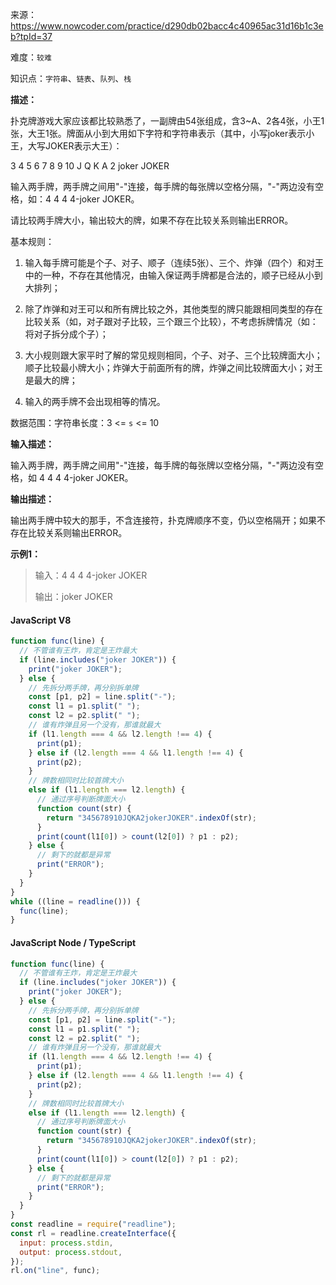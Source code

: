 来源：<https://www.nowcoder.com/practice/d290db02bacc4c40965ac31d16b1c3eb?tpId=37>

难度：`较难`

知识点：`字符串`、`链表`、`队列`、`栈`

**描述：**

扑克牌游戏大家应该都比较熟悉了，一副牌由54张组成，含3~A、2各4张，小王1张，大王1张。牌面从小到大用如下字符和字符串表示（其中，小写joker表示小王，大写JOKER表示大王）：

3 4 5 6 7 8 9 10 J Q K A 2 joker JOKER

输入两手牌，两手牌之间用"-"连接，每手牌的每张牌以空格分隔，"-"两边没有空格，如：4 4 4 4-joker JOKER。

请比较两手牌大小，输出较大的牌，如果不存在比较关系则输出ERROR。

基本规则：

1. 输入每手牌可能是个子、对子、顺子（连续5张）、三个、炸弹（四个）和对王中的一种，不存在其他情况，由输入保证两手牌都是合法的，顺子已经从小到大排列；

2. 除了炸弹和对王可以和所有牌比较之外，其他类型的牌只能跟相同类型的存在比较关系（如，对子跟对子比较，三个跟三个比较），不考虑拆牌情况（如：将对子拆分成个子）；

3. 大小规则跟大家平时了解的常见规则相同，个子、对子、三个比较牌面大小；顺子比较最小牌大小；炸弹大于前面所有的牌，炸弹之间比较牌面大小；对王是最大的牌；

4. 输入的两手牌不会出现相等的情况。

数据范围：字符串长度：3 <= `s` <= 10

**输入描述：**

输入两手牌，两手牌之间用"-"连接，每手牌的每张牌以空格分隔，"-"两边没有空格，如 4 4 4 4-joker JOKER。

**输出描述：**

输出两手牌中较大的那手，不含连接符，扑克牌顺序不变，仍以空格隔开；如果不存在比较关系则输出ERROR。

**示例1：**

> 输入：4 4 4 4-joker JOKER
>
> 输出：joker JOKER

<!-- tabs:start -->

#### **JavaScript V8**

```javascript
function func(line) {
  // 不管谁有王炸，肯定是王炸最大
  if (line.includes("joker JOKER")) {
    print("joker JOKER");
  } else {
    // 先拆分两手牌，再分别拆单牌
    const [p1, p2] = line.split("-");
    const l1 = p1.split(" ");
    const l2 = p2.split(" ");
    // 谁有炸弹且另一个没有，那谁就最大
    if (l1.length === 4 && l2.length !== 4) {
      print(p1);
    } else if (l2.length === 4 && l1.length !== 4) {
      print(p2);
    }
    // 牌数相同时比较首牌大小
    else if (l1.length === l2.length) {
      // 通过序号判断牌面大小
      function count(str) {
        return "345678910JQKA2jokerJOKER".indexOf(str);
      }
      print(count(l1[0]) > count(l2[0]) ? p1 : p2);
    } else {
      // 剩下的就都是异常
      print("ERROR");
    }
  }
}
while ((line = readline())) {
  func(line);
}
```

#### **JavaScript Node / TypeScript**

```javascript
function func(line) {
  // 不管谁有王炸，肯定是王炸最大
  if (line.includes("joker JOKER")) {
    print("joker JOKER");
  } else {
    // 先拆分两手牌，再分别拆单牌
    const [p1, p2] = line.split("-");
    const l1 = p1.split(" ");
    const l2 = p2.split(" ");
    // 谁有炸弹且另一个没有，那谁就最大
    if (l1.length === 4 && l2.length !== 4) {
      print(p1);
    } else if (l2.length === 4 && l1.length !== 4) {
      print(p2);
    }
    // 牌数相同时比较首牌大小
    else if (l1.length === l2.length) {
      // 通过序号判断牌面大小
      function count(str) {
        return "345678910JQKA2jokerJOKER".indexOf(str);
      }
      print(count(l1[0]) > count(l2[0]) ? p1 : p2);
    } else {
      // 剩下的就都是异常
      print("ERROR");
    }
  }
}
const readline = require("readline");
const rl = readline.createInterface({
  input: process.stdin,
  output: process.stdout,
});
rl.on("line", func);
```

<!-- tabs:end -->
